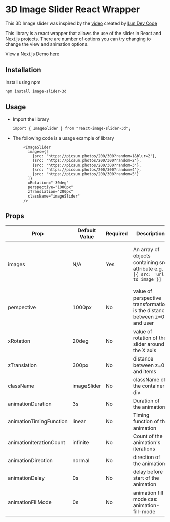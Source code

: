 # 3D Image Slider React Wrapper

This 3D Image slider was inspired by the [video](https://www.youtube.com/watch?v=yqaLSlPOUxM) created by [Lun Dev Code](https://www.youtube.com/@lundeveloper)

This library is a react wrapper that allows the use of the slider in React and Next.js projects. There are number of options you can try changing to change the view and animation options.

View a Next.js Demo [here](https://codesandbox.io/p/devbox/tgt9w6)

## Installation

Install using npm

```
npm install image-slider-3d
```

## Usage

- Import the library
  ```
  import { ImageSlider } from "react-image-slider-3d";
  ```
- The following code is a usage example of library
```
        <ImageSlider
          images={[
            {src: 'https://picsum.photos/200/300?random=1&blur=2'},
            {src: 'https://picsum.photos/200/300?random=2'},
            {src: 'https://picsum.photos/200/300?random=3'},
            {src: 'https://picsum.photos/200/300?random=4'},
            {src: 'https://picsum.photos/200/300?random=5'}
          ]}
          xRotation="-30deg"
          perspective="1000px"
          zTranslation="200px"
          className="imageSlider"
        />
```
## Props

| Prop| Default Value | Required    | Description | Data Type |
|-----|---------------|-------------|-------------|-----------|
|images|N/A|Yes| An array of objects containing src attribute e.g. ```[{ src: 'url to image'}] ```| Array of objects with key src of type string |
|perspective|1000px|No|value of perspective transformation is the distance between z=0 and user| string|
|xRotation|20deg|No|value of rotation of the slider around the X axis| string|
|zTranslation|300px|No|distance between z=0 and items| string|
|className|imageSlider|No|className of the container div| string|
|animationDuration|3s|No|Duration of the animation|string|
|animationTimingFunction|linear|No|Timing function of the animation|string|
|animationIterationCount|infinite|No|Count of the animation's iterations|string|
|animationDirection|normal|No|direction of the animation|string|
|animationDelay|0s|No|delay before start of the animation|string|
|animationFillMode|0s|No|animation fill mode css: animation-fill-mode|string|
